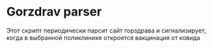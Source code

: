 # Gorzdrav parser

Этот скрипт периодически парсит сайт горздрава и сигнализирует, когда в выбранной поликлинике откроется вакцинация от ковида